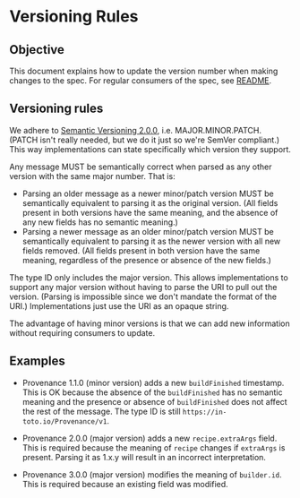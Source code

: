 # Versioning Rules

## Objective

This document explains how to update the version number when making changes to
the spec. For regular consumers of the spec, see
[README](README.md#parsing-rules).

## Versioning rules

We adhere to [Semantic Versioning 2.0.0](https://semver.org), i.e.
MAJOR.MINOR.PATCH. (PATCH isn't really needed, but we do it just so we're SemVer
compliant.) This way implementations can state specifically which version they
support.

Any message MUST be semantically correct when parsed as any other version with
the same major number. That is:

-   Parsing an older message as a newer minor/patch version MUST be semantically
    equivalent to parsing it as the original version. (All fields present in
    both versions have the same meaning, and the absence of any new fields has
    no semantic meaning.)
-   Parsing a newer message as an older minor/patch version MUST be semantically
    equivalent to parsing it as the newer version with all new fields removed.
    (All fields present in both version have the same meaning, regardless of the
    presence or absence of the new fields.)

The type ID only includes the major version. This allows implementations to
support any major version without having to parse the URI to pull out the
version. (Parsing is impossible since we don't mandate the format of the URI.)
Implementations just use the URI as an opaque string.

The advantage of having minor versions is that we can add new information
without requiring consumers to update.

## Examples

-   Provenance 1.1.0 (minor version) adds a new `buildFinished` timestamp. This
    is OK because the absence of the `buildFinished` has no semantic meaning and
    the presence or absence of `buildFinished` does not affect the rest of the
    message. The type ID is still `https://in-toto.io/Provenance/v1`.

-   Provenance 2.0.0 (major version) adds a new `recipe.extraArgs` field. This
    is required because the meaning of `recipe` changes if `extraArgs` is
    present. Parsing it as 1.x.y will result in an incorrect interpretation.

-   Provenance 3.0.0 (major version) modifies the meaning of `builder.id`. This
    is required because an existing field was modified.
